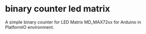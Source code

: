 # binary counter led matrix
A simple binary counter for LED Matrix MD_MAX72xx for Arduino in PlatformIO environment.

